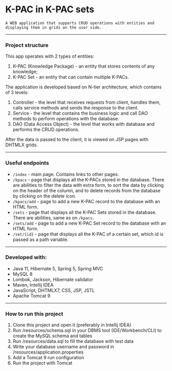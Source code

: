 # K-PAC in K-PAC sets

`A WEB application that supports CRUD operations with entities and displaying them in grids on the user side.`

---

### Project structure

This app operates with 2 types of entities:
1. K-PAC (Knowledge Package) - an entity that stores contents of any knowledge;
2. K-PAC Set - an entity that can contain multiple K-PACs.

The application is developed based on N-tier architecture, which contains of 3 levels:
1. Controller - the level that receives requests from client, handles them, calls service methods and sends the response to the client.
2. Service - the level that contains the business logic and call DAO methods to perform operations with the database.
3. DAO (Data Access Object) - the level that works with database and performs the CRUD operations.

After the data is passed to the client, it is viewed on JSP pages with DHTMLX grids.

---

### Useful endpoints

- `/index` - main page. Contains links to other pages.
- `/kpacs` - page that displays all the K-PACs stored in the database. 
There are abilities to filter the data with extra form, to sort the data by clicking on the header of the column, 
and to delete records from the database by clicking on the delete icon.
- `/kpacs/add` - page to add a new K-PAC record to the database with an HTML form.
- `/sets` - page that displays all the K-PAC Sets stored in the database.
    There are abilities, same as on `/kpacs`.
- `/sets/add` - page to add a new K-PAC Set record to the database with an HTML form.
- `/set/{id}` - page that displays all the K-PAC of a certain set, which id is passed as a path variable.

---

### Developed with:

- Java 11, Hibernate 5, Spring 5, Spring MVC
- MySQL 8
- Lombok, Jackson, Hibernate validator
- Maven, Intellij IDEA
- JavaScript, DHTMLX7, CSS, JSP, JSTL
- Apache Tomcat 9

---

### How to run this project

1. Clone this project and open it (preferably in Intellij IDEA)
2. Run /resources/schema.sql in your DBMS tool (IDE/Workbench/CLI) to create the MySQL schema and tables
3. Run /resources/data.sql to fill the database with test data
4. Write your database username and password in /resources/application.properties
5. Add a Tomcat 9 run configuration
6. Run the project with Tomcat
